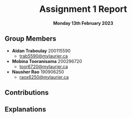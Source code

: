 <div align="center">

# Assignment 1 Report

#### Monday 13th February 2023

</div>

## Group Members
* **Aidan Traboulay** 200115590
  * trab5590@mylaurier.ca
* **Mobina Tooranisama** 200296720 
  * toor6720@mylaurier.ca
* **Nausher Rao** 190906250 
  * raox6250@mylaurier.ca

## Contributions


## Explanations
